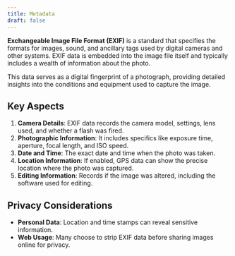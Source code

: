 ```yaml
---
title: Metadata
draft: false
---
```


**Exchangeable Image File Format (EXIF)** is a standard that specifies the formats for images, sound, and ancillary tags used by digital cameras and other systems. EXIF data is embedded into the image file itself and typically includes a wealth of information about the photo.

This data serves as a digital fingerprint of a photograph, providing detailed insights into the conditions and equipment used to capture the image.

## Key Aspects
1. **Camera Details**: EXIF data records the camera model, settings, lens used, and whether a flash was fired.
2. **Photographic Information**: It includes specifics like exposure time, aperture, focal length, and ISO speed.
3. **Date and Time**: The exact date and time when the photo was taken.
4. **Location Information**: If enabled, GPS data can show the precise location where the photo was captured.
5. **Editing Information**: Records if the image was altered, including the software used for editing.

## Privacy Considerations
- **Personal Data**: Location and time stamps can reveal sensitive information.
- **Web Usage**: Many choose to strip EXIF data before sharing images online for privacy.
